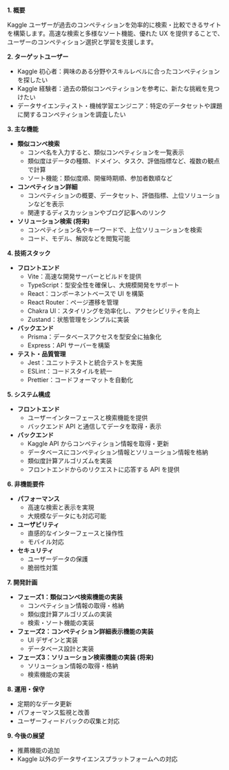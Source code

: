 **1. 概要**

Kaggle ユーザーが過去のコンペティションを効率的に検索・比較できるサイトを構築します。高速な検索と多様なソート機能、優れた UX を提供することで、ユーザーのコンペティション選択と学習を支援します。

**2. ターゲットユーザー**

* Kaggle 初心者：興味のある分野やスキルレベルに合ったコンペティションを探したい
* Kaggle 経験者：過去の類似コンペティションを参考に、新たな挑戦を見つけたい
* データサイエンティスト・機械学習エンジニア：特定のデータセットや課題に関するコンペティションを調査したい

**3. 主な機能**

* **類似コンペ検索**
    * コンペ名を入力すると、類似コンペティションを一覧表示
    * 類似度はデータの種類、ドメイン、タスク、評価指標など、複数の観点で計算
    * ソート機能：類似度順、開催時期順、参加者数順など
* **コンペティション詳細**
    * コンペティションの概要、データセット、評価指標、上位ソリューションなどを表示
    * 関連するディスカッションやブログ記事へのリンク
* **ソリューション検索 (将来)**
    * コンペティション名やキーワードで、上位ソリューションを検索
    * コード、モデル、解説などを閲覧可能

**4. 技術スタック**

* **フロントエンド**
    * Vite：高速な開発サーバーとビルドを提供
    * TypeScript：型安全性を確保し、大規模開発をサポート
    * React：コンポーネントベースで UI を構築
    * React Router：ページ遷移を管理
    * Chakra UI：スタイリングを効率化し、アクセシビリティを向上
    * Zustand：状態管理をシンプルに実装
* **バックエンド**
    * Prisma：データベースアクセスを型安全に抽象化
    * Express：API サーバーを構築
* **テスト・品質管理**
    * Jest：ユニットテストと統合テストを実施
    * ESLint：コードスタイルを統一
    * Prettier：コードフォーマットを自動化

**5. システム構成**

* **フロントエンド**
    * ユーザーインターフェースと検索機能を提供
    * バックエンド API と通信してデータを取得・表示
* **バックエンド**
    * Kaggle API からコンペティション情報を取得・更新
    * データベースにコンペティション情報とソリューション情報を格納
    * 類似度計算アルゴリズムを実装
    * フロントエンドからのリクエストに応答する API を提供

**6. 非機能要件**

* **パフォーマンス**
    * 高速な検索と表示を実現
    * 大規模なデータにも対応可能
* **ユーザビリティ**
    * 直感的なインターフェースと操作性
    * モバイル対応
* **セキュリティ**
    * ユーザーデータの保護
    * 脆弱性対策

**7. 開発計画**

* **フェーズ1：類似コンペ検索機能の実装**
    * コンペティション情報の取得・格納
    * 類似度計算アルゴリズムの実装
    * 検索・ソート機能の実装
* **フェーズ2：コンペティション詳細表示機能の実装**
    * UI デザインと実装
    * データベース設計と実装
* **フェーズ3：ソリューション検索機能の実装 (将来)**
    * ソリューション情報の取得・格納
    * 検索機能の実装

**8. 運用・保守**

* 定期的なデータ更新
* パフォーマンス監視と改善
* ユーザーフィードバックの収集と対応

**9. 今後の展望**

* 推薦機能の追加
* Kaggle 以外のデータサイエンスプラットフォームへの対応
